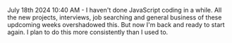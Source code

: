 July 18th 2024
10:40 AM - I haven't done JavaScript coding in a while. All the new projects, interviews, job searching and general business of these updcoming weeks overshadowed this. But now I'm back and ready to start again. I plan to do this more consistently than I used to.